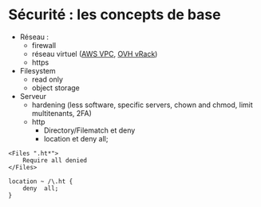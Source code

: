 # Sécurité : les concepts de base

- Réseau :
  - firewall
  - réseau virtuel ([AWS VPC](https://aws.amazon.com/fr/vpc/), [OVH vRack](https://www.ovh.com/fr/solutions/vrack/))
  - https
- Filesystem
  - read only
  - object storage
- Serveur
  - hardening (less software, specific servers, chown and chmod, limit multitenants, 2FA)
  - http
     - Directory/Filematch et deny
     - location et deny  all;

```
<Files ".ht*">
    Require all denied
</Files>
```

```
location ~ /\.ht {
    deny  all;
}
```